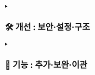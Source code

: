 <details><summary><h1>🛠️ 개선 : 보안·설정·구조</h1></summary>

> ## 설계 원칙/기준
> - 실패는 RFC7807(JSON), 성공은 도메인 DTO 직반환(래퍼 제거 지향)
> - 인증(경로)·인가(메소드) 선언적 분리, 서비스는 보안 비의존 순수 로직
> - SpEL에서는 authentication.name만 사용(principal.username 금지)
> - 설정은 @ConfigurationProperties로 타입 세이프 주입, prefix는 kebab-case(예: oauth)
> - 쿠키 정책은 SameSite/Secure/Domain/Path/HttpOnly/MaxAge 외부화, 운영은 Secure=true
> - 키/시크릿은 레포 금지, 환경/시크릿 매니저 관리, 강도/롤링 고려
> - OSIV=off 전제, 쿼리/연관 로딩 명시적 최적화
> - 테스트는 슬라이스+통합 혼합, 보안/에러 스펙 스냅샷화

## Done(Confirmed)

### 1) 실패 응답 RFC7807(ProblemDetail) 통일
- 컨트롤러 try-catch 제거, 전역 Advice에서 RFC7807(JSON) 일원화. 상태코드 매핑: 400/401/403/404/409/422/502/503/500.
- Spring Security 인증/인가 실패는 EntryPoint/AccessDeniedHandler에서 동일 스키마(JSON) 보장.
- JwtAuthenticationFilter: 토큰 검증 실패 시 ProblemDetail JSON 응답, 토큰 부재는 trace 로그만 남기고 통과(보호 경로에서는 EntryPoint가 401).

### 2) 보호 정책(경로 기반) 적용 및 세부 조정
- permitAll:
  - POST /api/users/register
  - GET  /api/users/availability
  - POST /api/auth/find-id
  - POST /api/auth/login
  - POST /api/auth/reset-password
  - GET  /api/auth/social/** (login, callback)
  - GET  /api/posts/public
  - GET  /api/posts/recent
  - GET  /api/posts/* (단일 {id} 공개 조회)
  - /actuator/health, /error, /favicon.ico
- authenticated:
  - /api/users/account, /api/users/account/**
  - /api/posts/my
  - /api/posts/** (쓰기/수정/삭제 등)
  - /api/chat/**
  - /api/admin/**
  - 그 외 anyRequest().authenticated()로 마감(신규 기본 보호)

### 3) OAuth 설정 키 통일(.properties)
- 키:
  - oauth.google.client-id, oauth.google.client-secret, oauth.google.redirect-uri
  - oauth.kakao.client-id,  oauth.kakao.client-secret,  oauth.kakao.redirect-uri
- 바인딩: OAuthProperties(@ConfigurationProperties(prefix="oauth"))로 통합, 서비스에서 타입 세이프 주입.
- 수동 테스트 완료: /api/auth/social/{provider}/login 302, callback 정상.

### 4) JWT 쿠키 설정 외부화(환경에서 제어)
- application.properties 추가:
  - jwt.cookie.name=jwt
  - jwt.cookie.path=/
  - jwt.cookie.domain=
  - jwt.cookie.same-site=None
  - jwt.cookie.secure=true
  - jwt.cookie.max-age-seconds=86400
- JwtUtil: ResponseCookie로 Set-Cookie 생성(HTTPOnly, SameSite, Secure, Max-Age, Domain, Path).
- 수동 테스트 완료: 로그인/로그아웃 쿠키 동작 확인.

### 5) @AuthenticationPrincipal(expression="username") 제거
- principal 타입 가정 제거, authentication.name 사용으로 표준화.
- 토큰 없음 시 AuthenticationCredentialsNotFoundException → 401 ProblemDetail.

### 6) 메소드 시큐리티 + 서비스 순수화(동시 적용)
- @EnableMethodSecurity(prePostEnabled = true) 활성.
- @PreAuthorize:
  - 게시글 수정/삭제: @postAuth.canModify(#id, authentication.name) or hasRole('ADMIN')
  - 사용자 계정: isAuthenticated() + 컨트롤러에서 authentication.name 사용
- 서비스: SecurityContext 의존 제거(명시 인자만 사용).

### 7) EndpointInventory 도입
- 기동 시 전체 매핑 콘솔/JSON 덤프, 공개/보호 정책 검증 근거로 활용.

### 8) Enum 컨버터 적용
- AvailabilityType 전역 Converter 등록(String→Enum, 대소문자/별칭 허용)으로 400 변환 오류 제거.

### 9) 로깅 정책/PII 마스킹 합의 및 일부 적용
- 레벨: INFO/WARN/ERROR
- 마스킹: 이메일/전화/토큰 등 PII/시크릿

### 10) JWT 키 강건성 원칙 확립
- 최소 32B(256비트)+ Base64 랜덤 키, 레포 금지(환경/시크릿 매니저). dev는 교체 권고.

### 11) 메소드 시큐리티(@PreAuthorize) 도입 / 서비스 보안 의존 제거(순수화)
- [X] 게시글 권한 확인
- [X] 사용자 계정 권한 확인
- [X] PostServiceImpl에서 SecurityContext 접근 제거
- [X] UserServiceImpl는 이미 이메일 인자를 받아 동작하므로 변경 최소

------------------------------------------------------------------------------------

## TODO(Next)

### A) 외부 API 에러 변환 표준화(서비스→도메인 예외→Advice)
- RestTemplate 예외를 ExternalServiceException으로 변환:
  - 외부 5xx → 502 Bad Gateway
  - 타임아웃/연결실패 → 503 Service Unavailable
  - 외부 4xx → 502로 치환(게이트웨이 실패 의미)
- Advice에서 상태코드 매핑 확정, 메시지는 민감정보/URL 제외.

### B) MapStruct 도입
- 1차: UserMapper → MapStruct(@Mapper, @Named 트림/빈→null, IGNORE 전략)
- 2차: PostMapper(Detail/Summary 변환)
- 빌드타임 생성으로 런타임 오버헤드 없음, 동치 테스트로 회귀 방지.

### C) PII 마스킹 전면 적용
- MaskingUtils 도입 후 로그인 실패/외부 호출 예외/핵심 이벤트 로그에 적용
- INFO/WARN 이상에서 PII 제거, DEBUG/TRACE 제한적 사용

### D) 보호 정책 문서 자동화
- EndpointInventory 결과를 MD/JSON로 커밋, SecurityConfig 매칭과 diff 리뷰
- 신규 엔드포인트 기본 authenticated, 공개는 명시 permitAll

### E) 입력 검증/비즈니스 제약 강화
- @Valid + 커스텀 제약/메시지, 400/422 기준 통일
- ProblemDetail errors 맵 유지로 프런트 일관성 확보

### F) OSIV=off 성능 최적화
- fetch join/projection/DTO 전용 조회로 N+1 방지
- Hibernate 로깅/프로파일링으로 핵심 API 최적화

### G) CORS/쿠키 운영 가이드 확정
- 허용 origin 명시, credentials=true, 헤더 설정 점검
- dev에서는 secure=false 옵션 허용(브라우저 정책 고려)

### H) 감사 로깅(Audit)
- 로그인/로그아웃/권한 거부/자원 변경 이벤트 로깅
- PII 마스킹 일관 유지

### I) 레이트리밋(로그인/비번재설정/소셜콜백)
- IP/계정 기반 제한, 누적 실패 시 지연/차단/429 응답

### J) 테스트 고도화(슬라이스+통합)
- @WebMvcTest: 400/401/403/404/409/422/502/503 ProblemDetail 스냅샷
- @DataJpaTest: 매핑/쿼리 검증
- @SpringBootTest: 핵심 플로우(OAuth, JWT, 보호 경로) 통합

### K) 문서화(정책/스펙/설정/쿠키)
- 보호 정책 표, RFC7807 스키마, 설정 키(.properties), OAuth 플로우, 쿠키 정책, 수동 테스트 가이드

### L) JWT 키 운영(중기)
- kid/JWKs 기반 다중 키 운영/롤링 설계, 교체 유예창 전략

### M) 토큰 전략 개선(선택)
- Access/Refresh 분리(회전·블랙리스트), 재발급/탈취 대응 강화
</details> 



<details><summary><h1>🧪 기능 : 추가·보완·이관</h1></summary>

# 원칙
- 책임, 역할, 효율에 따라 정해진 기능을 분리 분담
- 각각의 전담 기능을 효과적으로 수행할 수 있도록
- 각각의 책임에 맞는 기능을 수행하며 낮은 결합도 유지, 유지보수성 제고

## 기능 이관
### 1) 관리자 페이지 기능
- [X] #### a. 사용자 통계
- [X] #### b. 게시글 통계
- [X] #### c. 트래픽 통계
- [X] #### d. 채팅 통계
> 전 : 전체 리스트를 요청한 클라이언트가 직접 조작  
> 후 : 정해진 기준과 조건에 맞춰 서버가 응답 

</details>